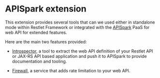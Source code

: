 APISpark extension
==================

This extension provides several tools that can we used either in standalone mode within Restlet Framework or integrated with the [APISpark](https://apispark.com/) PaaS for web API for extended features.

Here are the main two features provided:
* [Introspector](introspector.md), a tool to extract the web API definition of your Restlet API or JAX-RS API based application and push it to APISpark to provide documentation and tooling.

* [Firewall](firewall.md), a service that adds rate limitation to your web API.
